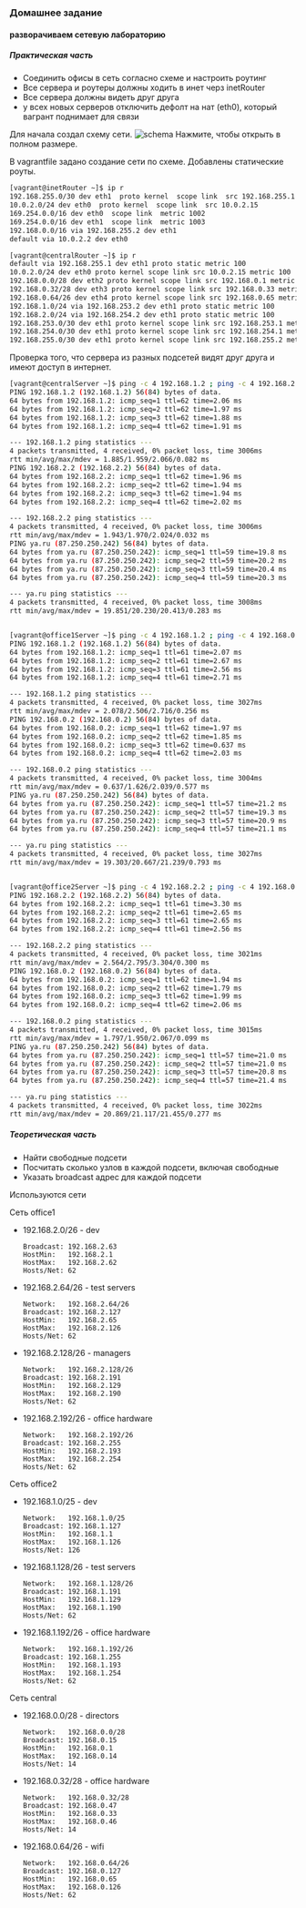 ### Домашнее задание
#### разворачиваем сетевую лабораторию

##### Практическая часть
- Соединить офисы в сеть согласно схеме и настроить роутинг
- Все сервера и роутеры должны ходить в инет черз inetRouter
- Все сервера должны видеть друг друга
- у всех новых серверов отключить дефолт на нат (eth0), который вагрант поднимает для связи

Для начала создал схему сети. 
![schema](https://raw.githubusercontent.com/YogSottot/otus_linux_1804/master/2/01/Networkchart.svg?sanitize=true)
Нажмите, чтобы открыть в полном размере.

В vagrantfile задано создание сети по схеме.
Добавлены статические роуты.

```bash
[vagrant@inetRouter ~]$ ip r
192.168.255.0/30 dev eth1  proto kernel  scope link  src 192.168.255.1 
10.0.2.0/24 dev eth0  proto kernel  scope link  src 10.0.2.15 
169.254.0.0/16 dev eth0  scope link  metric 1002 
169.254.0.0/16 dev eth1  scope link  metric 1003 
192.168.0.0/16 via 192.168.255.2 dev eth1 
default via 10.0.2.2 dev eth0 

[vagrant@centralRouter ~]$ ip r
default via 192.168.255.1 dev eth1 proto static metric 100 
10.0.2.0/24 dev eth0 proto kernel scope link src 10.0.2.15 metric 100 
192.168.0.0/28 dev eth2 proto kernel scope link src 192.168.0.1 metric 100 
192.168.0.32/28 dev eth3 proto kernel scope link src 192.168.0.33 metric 100 
192.168.0.64/26 dev eth4 proto kernel scope link src 192.168.0.65 metric 100 
192.168.1.0/24 via 192.168.253.2 dev eth1 proto static metric 100 
192.168.2.0/24 via 192.168.254.2 dev eth1 proto static metric 100 
192.168.253.0/30 dev eth1 proto kernel scope link src 192.168.253.1 metric 100 
192.168.254.0/30 dev eth1 proto kernel scope link src 192.168.254.1 metric 100 
192.168.255.0/30 dev eth1 proto kernel scope link src 192.168.255.2 metric 100
```

Проверка того, что сервера из разных подсетей видят друг друга и имеют доступ в интернет.

```bash
[vagrant@centralServer ~]$ ping -c 4 192.168.1.2 ; ping -c 4 192.168.2.2 ; ping -c 4 ya.ru
PING 192.168.1.2 (192.168.1.2) 56(84) bytes of data.
64 bytes from 192.168.1.2: icmp_seq=1 ttl=62 time=2.06 ms
64 bytes from 192.168.1.2: icmp_seq=2 ttl=62 time=1.97 ms
64 bytes from 192.168.1.2: icmp_seq=3 ttl=62 time=1.88 ms
64 bytes from 192.168.1.2: icmp_seq=4 ttl=62 time=1.91 ms

--- 192.168.1.2 ping statistics ---
4 packets transmitted, 4 received, 0% packet loss, time 3006ms
rtt min/avg/max/mdev = 1.885/1.959/2.066/0.082 ms
PING 192.168.2.2 (192.168.2.2) 56(84) bytes of data.
64 bytes from 192.168.2.2: icmp_seq=1 ttl=62 time=1.96 ms
64 bytes from 192.168.2.2: icmp_seq=2 ttl=62 time=1.94 ms
64 bytes from 192.168.2.2: icmp_seq=3 ttl=62 time=1.94 ms
64 bytes from 192.168.2.2: icmp_seq=4 ttl=62 time=2.02 ms

--- 192.168.2.2 ping statistics ---
4 packets transmitted, 4 received, 0% packet loss, time 3006ms
rtt min/avg/max/mdev = 1.943/1.970/2.024/0.032 ms
PING ya.ru (87.250.250.242) 56(84) bytes of data.
64 bytes from ya.ru (87.250.250.242): icmp_seq=1 ttl=59 time=19.8 ms
64 bytes from ya.ru (87.250.250.242): icmp_seq=2 ttl=59 time=20.2 ms
64 bytes from ya.ru (87.250.250.242): icmp_seq=3 ttl=59 time=20.4 ms
64 bytes from ya.ru (87.250.250.242): icmp_seq=4 ttl=59 time=20.3 ms

--- ya.ru ping statistics ---
4 packets transmitted, 4 received, 0% packet loss, time 3008ms
rtt min/avg/max/mdev = 19.851/20.230/20.413/0.283 ms


[vagrant@office1Server ~]$ ping -c 4 192.168.1.2 ; ping -c 4 192.168.0.2 ; ping -c 4 ya.ru
PING 192.168.1.2 (192.168.1.2) 56(84) bytes of data.
64 bytes from 192.168.1.2: icmp_seq=1 ttl=61 time=2.07 ms
64 bytes from 192.168.1.2: icmp_seq=2 ttl=61 time=2.67 ms
64 bytes from 192.168.1.2: icmp_seq=3 ttl=61 time=2.56 ms
64 bytes from 192.168.1.2: icmp_seq=4 ttl=61 time=2.71 ms

--- 192.168.1.2 ping statistics ---
4 packets transmitted, 4 received, 0% packet loss, time 3027ms
rtt min/avg/max/mdev = 2.078/2.506/2.716/0.256 ms
PING 192.168.0.2 (192.168.0.2) 56(84) bytes of data.
64 bytes from 192.168.0.2: icmp_seq=1 ttl=62 time=1.97 ms
64 bytes from 192.168.0.2: icmp_seq=2 ttl=62 time=1.85 ms
64 bytes from 192.168.0.2: icmp_seq=3 ttl=62 time=0.637 ms
64 bytes from 192.168.0.2: icmp_seq=4 ttl=62 time=2.03 ms

--- 192.168.0.2 ping statistics ---
4 packets transmitted, 4 received, 0% packet loss, time 3004ms
rtt min/avg/max/mdev = 0.637/1.626/2.039/0.577 ms
PING ya.ru (87.250.250.242) 56(84) bytes of data.
64 bytes from ya.ru (87.250.250.242): icmp_seq=1 ttl=57 time=21.2 ms
64 bytes from ya.ru (87.250.250.242): icmp_seq=2 ttl=57 time=19.3 ms
64 bytes from ya.ru (87.250.250.242): icmp_seq=3 ttl=57 time=20.9 ms
64 bytes from ya.ru (87.250.250.242): icmp_seq=4 ttl=57 time=21.1 ms

--- ya.ru ping statistics ---
4 packets transmitted, 4 received, 0% packet loss, time 3027ms
rtt min/avg/max/mdev = 19.303/20.667/21.239/0.793 ms


[vagrant@office2Server ~]$ ping -c 4 192.168.2.2 ; ping -c 4 192.168.0.2 ; ping -c 4 ya.ru
PING 192.168.2.2 (192.168.2.2) 56(84) bytes of data.
64 bytes from 192.168.2.2: icmp_seq=1 ttl=61 time=3.30 ms
64 bytes from 192.168.2.2: icmp_seq=2 ttl=61 time=2.65 ms
64 bytes from 192.168.2.2: icmp_seq=3 ttl=61 time=2.65 ms
64 bytes from 192.168.2.2: icmp_seq=4 ttl=61 time=2.56 ms

--- 192.168.2.2 ping statistics ---
4 packets transmitted, 4 received, 0% packet loss, time 3021ms
rtt min/avg/max/mdev = 2.564/2.795/3.304/0.300 ms
PING 192.168.0.2 (192.168.0.2) 56(84) bytes of data.
64 bytes from 192.168.0.2: icmp_seq=1 ttl=62 time=1.94 ms
64 bytes from 192.168.0.2: icmp_seq=2 ttl=62 time=1.79 ms
64 bytes from 192.168.0.2: icmp_seq=3 ttl=62 time=1.99 ms
64 bytes from 192.168.0.2: icmp_seq=4 ttl=62 time=2.06 ms

--- 192.168.0.2 ping statistics ---
4 packets transmitted, 4 received, 0% packet loss, time 3015ms
rtt min/avg/max/mdev = 1.797/1.950/2.067/0.099 ms
PING ya.ru (87.250.250.242) 56(84) bytes of data.
64 bytes from ya.ru (87.250.250.242): icmp_seq=1 ttl=57 time=21.0 ms
64 bytes from ya.ru (87.250.250.242): icmp_seq=2 ttl=57 time=21.0 ms
64 bytes from ya.ru (87.250.250.242): icmp_seq=3 ttl=57 time=20.8 ms
64 bytes from ya.ru (87.250.250.242): icmp_seq=4 ttl=57 time=21.4 ms

--- ya.ru ping statistics ---
4 packets transmitted, 4 received, 0% packet loss, time 3022ms
rtt min/avg/max/mdev = 20.869/21.117/21.455/0.277 ms
```


#####  Теоретическая часть
- Найти свободные подсети
- Посчитать сколько узлов в каждой подсети, включая свободные
- Указать broadcast адрес для каждой подсети


Используются сети

Сеть office1
- 192.168.2.0/26 - dev 

	```
	Broadcast: 192.168.2.63 
	HostMin:   192.168.2.1 
	HostMax:   192.168.2.62
	Hosts/Net: 62
	```

- 192.168.2.64/26 - test servers

	```
	Network:   192.168.2.64/26
	Broadcast: 192.168.2.127
	HostMin:   192.168.2.65
	HostMax:   192.168.2.126
	Hosts/Net: 62                  
	```

- 192.168.2.128/26 - managers

	```
	Network:   192.168.2.128/26 
	Broadcast: 192.168.2.191
	HostMin:   192.168.2.129 
	HostMax:   192.168.2.190
	Hosts/Net: 62     
	```

- 192.168.2.192/26 - office hardware

	```
	Network:   192.168.2.192/26
	Broadcast: 192.168.2.255
	HostMin:   192.168.2.193
	HostMax:   192.168.2.254
	Hosts/Net: 62
	```

Сеть office2
- 192.168.1.0/25 - dev

	```
	Network:   192.168.1.0/25
	Broadcast: 192.168.1.127
	HostMin:   192.168.1.1
	HostMax:   192.168.1.126
	Hosts/Net: 126
	```

- 192.168.1.128/26 - test servers

	```
	Network:   192.168.1.128/26
	Broadcast: 192.168.1.191
	HostMin:   192.168.1.129
	HostMax:   192.168.1.190
	Hosts/Net: 62      
	```

- 192.168.1.192/26 - office hardware

	```
	Network:   192.168.1.192/26
	Broadcast: 192.168.1.255
	HostMin:   192.168.1.193
	HostMax:   192.168.1.254
	Hosts/Net: 62
	```


Сеть central
- 192.168.0.0/28 - directors

	```
	Network:   192.168.0.0/28
	Broadcast: 192.168.0.15
	HostMin:   192.168.0.1
	HostMax:   192.168.0.14
	Hosts/Net: 14
	```
	
- 192.168.0.32/28 - office hardware

	```
	Network:   192.168.0.32/28
	Broadcast: 192.168.0.47
	HostMin:   192.168.0.33
	HostMax:   192.168.0.46
	Hosts/Net: 14 
	```

- 192.168.0.64/26 - wifi

	```
	Network:   192.168.0.64/26
	Broadcast: 192.168.0.127
	HostMin:   192.168.0.65
	HostMax:   192.168.0.126
	Hosts/Net: 62
	```
